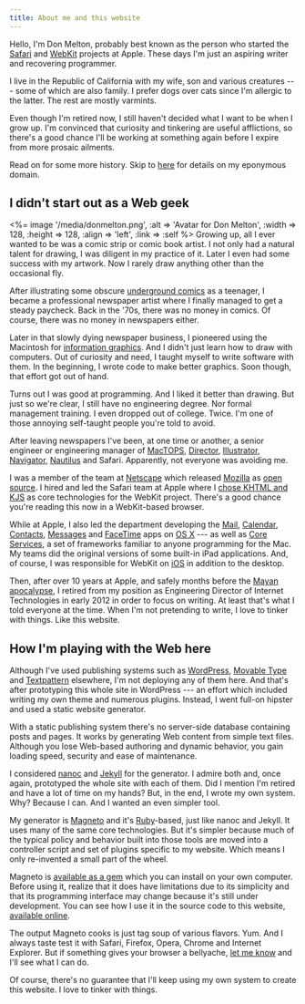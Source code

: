 ```yaml
---
title: About me and this website
---
```


Hello, I'm Don Melton, probably best known as the person who started the [Safari](https://www.apple.com/safari/) and [WebKit](https://www.webkit.org/) projects at Apple. These days I'm just an aspiring writer and recovering programmer.

I live in the Republic of California with my wife, son and various creatures --- some of which are also family. I prefer dogs over cats since I'm allergic to the latter. The rest are mostly varmints.

Even though I'm retired now, I still haven't decided what I want to be when I grow up. I'm convinced that curiosity and tinkering are useful afflictions, so there's a good chance I'll be working at something again before I expire from more prosaic ailments.

Read on for some more history. Skip to [here](#how-im-playing-with-the-web-here) for details on my eponymous domain.

## I didn't start out as a Web geek

<%= image '/media/donmelton.png', :alt => 'Avatar for Don Melton', :width => 128, :height => 128, :align => 'left', :link => :self %> Growing up, all I ever wanted to be was a comic strip or comic book artist. I not only had a natural talent for drawing, I was diligent in my practice of it. Later I even had some success with my artwork. Now I rarely draw anything other than the occasional fly.

After illustrating some obscure [underground comics](https://en.wikipedia.org/wiki/Underground_comix) as a teenager, I became a professional newspaper artist where I finally managed to get a steady paycheck. Back in the '70s, there was no money in comics. Of course, there was no money in newspapers either.

Later in that slowly dying newspaper business, I pioneered using the Macintosh for [information graphics](https://en.wikipedia.org/wiki/Information_graphics). And I didn't just learn how to draw with computers. Out of curiosity and need, I taught myself to write software with them. In the beginning, I wrote code to make better graphics. Soon though, that effort got out of hand.

Turns out I was good at programming. And I liked it better than drawing. But just so we're clear, I still have no engineering degree. Nor formal management training. I even dropped out of college. Twice. I'm one of those annoying self-taught people you're told to avoid.

After leaving newspapers I've been, at one time or another, a senior engineer or engineering manager of [MacTOPS](https://en.wikipedia.org/wiki/TOPS_(file_server)), [Director](https://en.wikipedia.org/wiki/Adobe_Director), [Illustrator](https://en.wikipedia.org/wiki/Adobe_Illustrator), [Navigator](https://en.wikipedia.org/wiki/Netscape_Navigator), [Nautilus](https://en.wikipedia.org/wiki/Nautilus_(file_manager)) and Safari. Apparently, not everyone was avoiding me.

I was a member of the team at [Netscape](https://en.wikipedia.org/wiki/Netscape) which released [Mozilla](https://en.wikipedia.org/wiki/Mozilla) as [open source](https://en.wikipedia.org/wiki/Open_source). I hired and led the Safari team at Apple where I [chose KHTML and KJS](https://marc.info/?m=104197092318639) as core technologies for the WebKit project. There's a good chance you're reading this now in a WebKit-based browser.

While at Apple, I also led the department developing the [Mail](https://en.wikipedia.org/wiki/Mail_(application)), [Calendar](https://en.wikipedia.org/wiki/Calendar_(application)), [Contacts](https://en.wikipedia.org/wiki/Contacts_(application)), [Messages](https://en.wikipedia.org/wiki/Messages_(application)) and [FaceTime](https://en.wikipedia.org/wiki/FaceTime) apps on [OS X](https://en.wikipedia.org/wiki/OS_X) --- as well as [Core Services](https://en.wikipedia.org/wiki/Core_Services), a set of frameworks familiar to anyone programming for the Mac. My teams did the original versions of some built-in iPad applications. And, of course, I was responsible for WebKit on [iOS](https://en.wikipedia.org/wiki/IOS) in addition to the desktop.

Then, after over 10 years at Apple, and safely months before the [Mayan apocalypse](https://en.wikipedia.org/wiki/2012_phenomenon), I retired from my position as Engineering Director of Internet Technologies in early 2012 in order to focus on writing. At least that's what I told everyone at the time. When I'm not pretending to write, I love to tinker with things. Like this website.

## How I'm playing with the Web here

Although I've used publishing systems such as [WordPress](https://wordpress.org/), [Movable Type](http://www.movabletype.com/) and [Textpattern](http://textpattern.com/) elsewhere, I'm not deploying any of them here. And that's after prototyping this whole site in WordPress --- an effort which included writing my own theme and numerous plugins. Instead, I went full-on hipster and used a static website generator.

With a static publishing system there's no server-side database containing posts and pages. It works by generating Web content from simple text files. Although you lose Web-based authoring and dynamic behavior, you gain loading speed, security and ease of maintenance.

I considered [nanoc](http://nanoc.stoneship.org/) and [Jekyll](http://jekyllrb.com/) for the generator. I admire both and, once again, prototyped the whole site with each of them. Did I mention I'm retired and have a lot of time on my hands? But, in the end, I wrote my own system. Why? Because I can. And I wanted an even simpler tool.

My generator is [Magneto](https://github.com/donmelton/magneto) and it's [Ruby](http://www.ruby-lang.org/)-based, just like nanoc and Jekyll. It uses many of the same core technologies. But it's simpler because much of the typical policy and behavior built into those tools are moved into a controller script and set of plugins specific to my website. Which means I only re-invented a small part of the wheel.

Magneto is [available as a gem](https://rubygems.org/gems/magneto) which you can install on your own computer. Before using it, realize that it does have limitations due to its simplicity and that its programming interface may change because it's still under development. You can see how I use it in the source code to this website, [available online](https://github.com/donmelton/donmelton.com).

The output Magneto cooks is just tag soup of various flavors. Yum. And I always taste test it with Safari, Firefox, Opera, Chrome and Internet Explorer. But if something gives your browser a bellyache, [let me know](/contact/) and I'll see what I can do.

Of course, there's no guarantee that I'll keep using my own system to create this website. I love to tinker with things.

